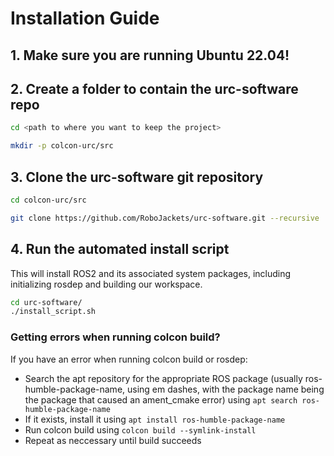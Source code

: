 # Installation Guide

## 1. Make sure you are running Ubuntu 22.04!

## 2. Create a folder to contain the urc-software repo
```bash
cd <path to where you want to keep the project>
```
```bash
mkdir -p colcon-urc/src
```

## 3. Clone the urc-software git repository 
```bash
cd colcon-urc/src
```
```bash
git clone https://github.com/RoboJackets/urc-software.git --recursive
```
## 4. Run the automated install script
This will install ROS2 and its associated system packages, including initializing rosdep and building our workspace.

```bash
cd urc-software/
./install_script.sh
```
### Getting errors when running colcon build?
If you have an error when running colcon build or rosdep:
- Search the apt repository for the appropriate ROS package (usually ros-humble-package-name, using em dashes, with the package name being the package that caused an ament_cmake error) using `apt search ros-humble-package-name`
- If it exists, install it using `apt install ros-humble-package-name`
- Run colcon build using `colcon build --symlink-install`
- Repeat as neccessary until build succeeds
